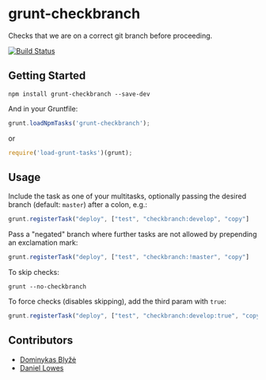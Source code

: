 # grunt-checkbranch

Checks that we are on a correct git branch before proceeding.

[![Build Status](https://travis-ci.org/dominykas/grunt-checkbranch.svg?branch=master)](https://travis-ci.org/dominykas/grunt-checkbranch)

## Getting Started

```shell
npm install grunt-checkbranch --save-dev
```

And in your Gruntfile:

```js
grunt.loadNpmTasks('grunt-checkbranch');
```

or

```js
require('load-grunt-tasks')(grunt);
```

## Usage

Include the task as one of your multitasks, optionally passing the desired branch (default: `master`) after a colon, e.g.:

```js
grunt.registerTask("deploy", ["test", "checkbranch:develop", "copy"]
```

Pass a "negated" branch where further tasks are not allowed by prepending an exclamation mark:

```js
grunt.registerTask("deploy", ["test", "checkbranch:!master", "copy"]
```

To skip checks:
```shell
grunt --no-checkbranch
```

To force checks (disables skipping), add the third param with `true`:

```js
grunt.registerTask("deploy", ["test", "checkbranch:develop:true", "copy"]
```

## Contributors ##

* [Dominykas Blyžė](https://www.dominykas.com/)
* [Daniel Lowes](https://github.com/Pleochism)
